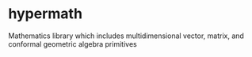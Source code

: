 # hypermath

Mathematics library which includes multidimensional vector, matrix, and conformal geometric algebra primitives
